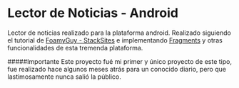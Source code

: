 Lector de Noticias - Android 
==================

Lector de noticias realizado para la plataforma android. Realizado siguiendo el tutorial de [FoamyGuy - StackSites](https://github.com/FoamyGuy/StackSites) e implementando [Fragments](http://developer.android.com/guide/components/fragments.html) y otras funcionalidades de esta tremenda plataforma. 

#####Importante
Este proyecto fué mi primer y único proyecto de este tipo, fue realizado hace algunos meses atrás para un conocido diario, pero que lastimosamente nunca salió la público.


